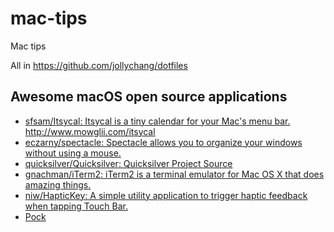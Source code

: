 # mac-tips
Mac tips
  
  
All in https://github.com/jollychang/dotfiles

## Awesome macOS open source applications

* [sfsam/Itsycal: Itsycal is a tiny calendar for your Mac's menu bar\. http://www\.mowglii\.com/itsycal](https://github.com/sfsam/itsycal)
* [eczarny/spectacle: Spectacle allows you to organize your windows without using a mouse\.](https://github.com/eczarny/spectacle)
* [quicksilver/Quicksilver: Quicksilver Project Source](https://github.com/quicksilver/Quicksilver)
* [gnachman/iTerm2: iTerm2 is a terminal emulator for Mac OS X that does amazing things\.](https://github.com/gnachman/iTerm2)
* [niw/HapticKey: A simple utility application to trigger haptic feedback when tapping Touch Bar\.](https://github.com/niw/HapticKey)
* [Pock](https://github.com/pigigaldi/Pock)
